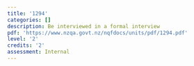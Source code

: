 ```yaml
---
title: '1294'
categories: []
description: Be interviewed in a formal interview
pdf: 'https://www.nzqa.govt.nz/nqfdocs/units/pdf/1294.pdf'
level: '2'
credits: '2'
assessment: Internal
---
```


